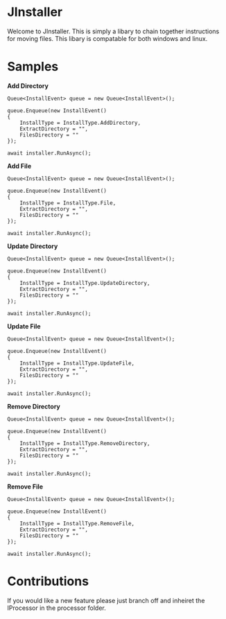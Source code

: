 # JInstaller
Welcome to JInstaller. This is simply a libary to  chain together instructions for moving files. This libary is compatable for both windows and linux.
# Samples
<b>Add Directory</b>
```
Queue<InstallEvent> queue = new Queue<InstallEvent>();
  
queue.Enqueue(new InstallEvent()
{
    InstallType = InstallType.AddDirectory,
    ExtractDirectory = "",
    FilesDirectory = ""
});
  
await installer.RunAsync();
```
<b>Add File</b>
```
Queue<InstallEvent> queue = new Queue<InstallEvent>();
  
queue.Enqueue(new InstallEvent()
{
    InstallType = InstallType.File,
    ExtractDirectory = "",
    FilesDirectory = ""
});
  
await installer.RunAsync();
```
<b>Update Directory</b>
```
Queue<InstallEvent> queue = new Queue<InstallEvent>();
  
queue.Enqueue(new InstallEvent()
{
    InstallType = InstallType.UpdateDirectory,
    ExtractDirectory = "",
    FilesDirectory = ""
});
  
await installer.RunAsync();
```

<b>Update File</b>
```
Queue<InstallEvent> queue = new Queue<InstallEvent>();
  
queue.Enqueue(new InstallEvent()
{
    InstallType = InstallType.UpdateFile,
    ExtractDirectory = "",
    FilesDirectory = ""
});
  
await installer.RunAsync();
```
<b>Remove Directory</b>
```
Queue<InstallEvent> queue = new Queue<InstallEvent>();
  
queue.Enqueue(new InstallEvent()
{
    InstallType = InstallType.RemoveDirectory,
    ExtractDirectory = "",
    FilesDirectory = ""
});
  
await installer.RunAsync();
```

<b>Remove File</b>
```
Queue<InstallEvent> queue = new Queue<InstallEvent>();
  
queue.Enqueue(new InstallEvent()
{
    InstallType = InstallType.RemoveFile,
    ExtractDirectory = "",
    FilesDirectory = ""
});
  
await installer.RunAsync();
```
# Contributions
If you would like a new feature please just branch off and inheiret the IProcessor in the processor folder.
